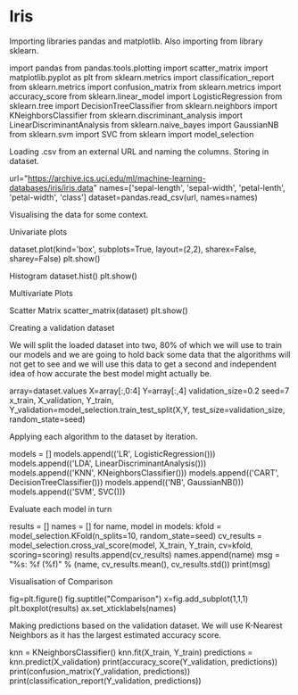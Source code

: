 # Iris
Importing libraries pandas and matplotlib. Also importing from library sklearn.

import pandas
from pandas.tools.plotting import scatter_matrix
import matplotlib.pyplot as plt
from sklearn.metrics import classification_report
from sklearn.metrics import confusion_matrix
from sklearn.metrics import accuracy_score
from sklearn.linear_model import LogisticRegression
from sklearn.tree import DecisionTreeClassifier
from sklearn.neighbors import KNeighborsClassifier
from sklearn.discriminant_analysis import LinearDiscriminantAnalysis
from sklearn.naive_bayes import GaussianNB
from sklearn.svm import SVC
from sklearn import model_selection


Loading .csv from an external URL and naming the columns. Storing in dataset.

url="https://archive.ics.uci.edu/ml/machine-learning-databases/iris/iris.data"
names=['sepal-length', 'sepal-width', 'petal-lenth', 'petal-width', 'class']
dataset=pandas.read_csv(url, names=names)


Visualising the data for some context.

Univariate plots

dataset.plot(kind='box', subplots=True, layout=(2,2), sharex=False, sharey=False)
plt.show()

Histogram
dataset.hist()
plt.show()

Multivariate Plots

Scatter Matrix
scatter_matrix(dataset)
plt.show()


Creating a validation dataset

We will split the loaded dataset into two, 80% of which we will use to train our models and we are going to hold back some data that the algorithms will not get to see and we will use this data to get a second and independent idea of how accurate the best model might actually be.

array=dataset.values
X=array[:,0:4]
Y=array[:,4]
validation_size=0.2
seed=7
x_train, X_validation, Y_train, Y_validation=model_selection.train_test_split(X,Y, test_size=validation_size, random_state=seed)


Applying each algorithm to the dataset by iteration.

models = []
models.append(('LR', LogisticRegression()))
models.append(('LDA', LinearDiscriminantAnalysis()))
models.append(('KNN', KNeighborsClassifier()))
models.append(('CART', DecisionTreeClassifier()))
models.append(('NB', GaussianNB()))
models.append(('SVM', SVC()))

Evaluate each model in turn

results = []
names = []
for name, model in models:
	kfold = model_selection.KFold(n_splits=10, random_state=seed)
	cv_results = model_selection.cross_val_score(model, X_train, Y_train, cv=kfold, scoring=scoring)
	results.append(cv_results)
	names.append(name)
	msg = "%s: %f (%f)" % (name, cv_results.mean(), cv_results.std())
	print(msg)


Visualisation of Comparison

fig=plt.figure()
fig.suptitle("Comparison")
x=fig.add_subplot(1,1,1)
plt.boxplot(results)
ax.set_xticklabels(names)


Making predictions based on the validation dataset. We will use K-Nearest Neighbors as it has the largest estimated accuracy score.

knn = KNeighborsClassifier()
knn.fit(X_train, Y_train)
predictions = knn.predict(X_validation)
print(accuracy_score(Y_validation, predictions))
print(confusion_matrix(Y_validation, predictions))
print(classification_report(Y_validation, predictions))
